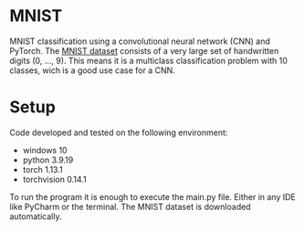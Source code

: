 # MNIST
MNIST classification using a convolutional neural network (CNN) and PyTorch.
The [MNIST dataset](yann.lecun.com/exdb/mnist/) consists of a very large set of handwritten digits (0, ..., 9).
This means it is a multiclass classification problem with 10 classes, wich is a good use case for a CNN.

# Setup
Code developed and tested on the following environment:
- windows 10
- python 3.9.19
- torch 1.13.1
- torchvision 0.14.1

To run the program it is enough to execute the main.py file. 
Either in any IDE like PyCharm or the terminal.
The MNIST dataset is downloaded automatically.